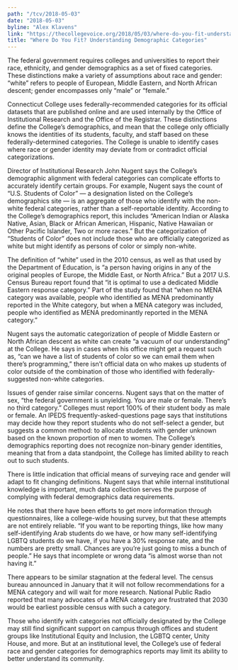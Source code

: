 ```yaml
---
path: "/tcv/2018-05-03"
date: "2018-05-03"
byline: "Alex Klavens"
link: "https://thecollegevoice.org/2018/05/03/where-do-you-fit-understanding-demographic-categories/"
title: "Where Do You Fit? Understanding Demographic Categories"
---
```



The federal government requires colleges and universities to report their race, ethnicity, and gender demographics as a set of fixed categories. These distinctions make a variety of assumptions about race and gender: “white” refers to people of European, Middle Eastern, and North African descent; gender encompasses only “male” or “female.”

Connecticut College uses federally-recommended categories for its official datasets that are published online and are used internally by the Office of Institutional Research and the Office of the Registrar. These distinctions define the College’s demographics, and mean that the college only officially knows the identities of its students, faculty, and staff based on these federally-determined categories. The College is unable to identify cases where race or gender identity may deviate from or contradict official categorizations.

Director of Institutional Research John Nugent says the College’s demographic alignment with federal categories can complicate efforts to accurately identify certain groups. For example, Nugent says the count of “U.S. Students of Color” — a designation listed on the College’s demographics site — is an aggregate of those who identify with the non-white federal categories, rather than a self-reportable identity. According to the College’s demographics report, this includes “American Indian or Alaska Native, Asian, Black or African American, Hispanic, Native Hawaiian or Other Pacific Islander, Two or more races.” But the categorization of “Students of Color” does not include those who are officially categorized as white but might identify as persons of color or simply non-white.

The definition of “white” used in the 2010 census, as well as that used by the Department of Education, is “a person having origins in any of the original peoples of Europe, the Middle East, or North Africa.” But a 2017 U.S. Census Bureau report found that “it is optimal to use a dedicated Middle Eastern response category.” Part of the study found that “when no MENA category was available, people who identified as MENA predominantly reported in the White category, but when a MENA category was included, people who identified as MENA predominantly reported in the MENA category.”

Nugent says the automatic categorization of people of Middle Eastern or North African descent as white can create “a vacuum of our understanding” at the College. He says in cases when his office might get a request such as, “can we have a list of students of color so we can email them when there’s programming,” there isn’t official data on who makes up students of color outside of the combination of those who identified with federally-suggested non-white categories.

Issues of gender raise similar concerns. Nugent says that on the matter of sex, “the federal government is unyielding. You are male or female. There’s no third category.” Colleges must report 100% of their student body as male or female. An IPEDS frequently-asked-questions page says that institutions may decide how they report students who do not self-select a gender, but suggests a common method: to allocate students with gender unknown based on the known proportion of men to women. The College’s demographics reporting does not recognize non-binary gender identities, meaning that from a data standpoint, the College has limited ability to reach out to such students.

There is little indication that official means of surveying race and gender will adapt to fit changing definitions. Nugent says that while internal institutional knowledge is important, much data collection serves the purpose of complying with federal demographics data requirements.

He notes that there have been efforts to get more information through questionnaires, like a college-wide housing survey, but that these attempts are not entirely reliable. “If you want to be reporting things, like how many self-identifying Arab students do we have, or how many self-identifying LGBTQ students do we have, if you have a 30% response rate, and the numbers are pretty small. Chances are you’re just going to miss a bunch of people.” He says that incomplete or wrong data “is almost worse than not having it.”

There appears to be similar stagnation at the federal level. The census bureau announced in January that it will not follow recommendations for a MENA category and will wait for more research. National Public Radio reported that many advocates of a MENA category are frustrated that 2030 would be earliest possible census with such a category.

Those who identify with categories not officially designated by the College may still find significant support on campus through offices and student groups like Institutional Equity and Inclusion, the LGBTQ center, Unity House, and more. But at an institutional level, the College’s use of federal race and gender categories for demographics reports may limit its ability to better understand its community.

